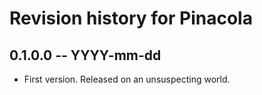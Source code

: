 # Revision history for Pinacola

## 0.1.0.0 -- YYYY-mm-dd

* First version. Released on an unsuspecting world.
